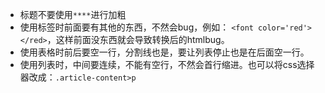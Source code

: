 - 标题不要使用`****`进行加粗  
- 使用标签时前面要有其他的东西，不然会bug，例如：
`<font color='red'></red>`，这样前面没东西就会导致转换后的htmlbug。
- 使用表格时前后要空一行，分割线也是，要让列表停止也是在后面空一行。
- 使用列表时，中间要连续，不能有空行，不然会首行缩进。也可以将css选择器改成：`.article-content>p `